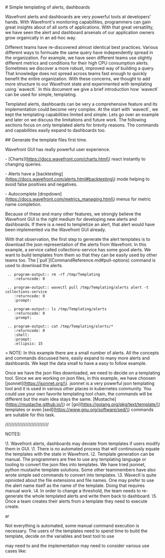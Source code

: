 
\# Simple templating of alerts, dashboards

Wavefront alerts and dashboards are very powerful tools at developers' hands.
With Wavefront's monitoring capabilities, programmers can gain great insights
about of all sorts of applications. With that great versatility, we have seen
the alert and dashboard arsenals of our application owners grow organically in
an ad-hoc way.

Different teams have re-discovered almost identical best practices. Various
different ways to formuate the same query have independently spread in
the organization. For example, we have seen different teams use slightly
different metrics and conditions for their high CPU consumption alerts.
Sometimes we discover a more robust, improved way of building a query. That
knowledge does not spread across teams fast enough to quickly benefit the
entire organization. With these concerns, we thought to add more structure to
our Wavefront state and experimented with templating using \`wavectl.\` In this
document we give a brief introduction how \`wavectl\` can be used for simple,
templating.

Templated alerts, dashboards can be very a comprehensive feature and its
implementation could become very complex. At the start with \`wavectl\`, we
kept the templating capabilities limited and simple. Lets go over an example
and later on we discuss the limitations and future work. The following sections
focus on only templated alerts for brevity reasons. The commands and capabilities
easily expand to dashboards too.

\#\# Generate the template files first time.

Wavefront GUI has really powerful user experience.

\- \[Charts\]\(https://docs.wavefront.com/charts.html\) react instantly to
changing queries.

\- Alerts have a
\[backtesting\]\(https://docs.wavefront.com/alerts.html#backtesting\) mode
helping to avoid false positives and negatives.

\- Autocomplete
\[dropdown\]\(https://docs.wavefront.com/metrics_managing.html\) menus for
metric name completion.

Because of these and many other features, we strongly believe the Wavefront GUI
is the right medium for developing new alerts and dashboards. If there is a need to
templetize an alert, that alert would have been implemented via the Wavefront GUI
already.

With that observation, the first step to generate the alert templates is to
download the json representation of the alerts from Wavefront.  In this
example, a service called collections-service has some good alerts. We want to
build templates from them so that they can be easily used by other teams too.
The \[\`pull\`\]\(CommandReference.md#pull-options\) command is used to
download the alerts.


<!-- First delete the temporary directory  -->

```eval_rst
 .. program-output:: rm -rf /tmp/Templating
    :returncode: 0
```

```eval_rst
 .. program-output:: wavectl pull /tmp/Templating/alerts alert -t collections-service
    :returncode: 0
    :prompt:
```

```eval_rst
 .. program-output:: ls /tmp/Templating/alerts
    :returncode: 0
    :prompt:
```

```eval_rst
 .. program-output:: cat /tmp/Templating/alerts/*
    :returncode: 0
    :shell:
    :prompt:
    :ellipsis: 15
```

\> NOTE: In this example there are a small number of alerts. All the concepts
and commands discussed here, easily expand to many more alerts and dashboards.
We kept the data small to have a easy to follow example.

Once we have the json files downloaded, we need to decide on a templating tool.
Since we are working on json files, in this example, we have choosen
\[jsonnet\]\(https://jsonnet.org/\). jsonnet is a very powerful json templating
tool and it is used in various other places in kubernetes community. You could
use your own favorite templating tool chain, the commands will be different but
the main idea stays the same. \[Mustache\]\(https://mustache.github.io/\) or
\[go\]\(https://golang.org/pkg/text/template/\) templates or even
\[sed\]\(https://www.gnu.org/software/sed/\) commands are suitable for this
task.



////////////////////////////

NOTES:

\1. Wavefront alerts, dashboards may deviate from templates if users modify them in GUI.
   \1. There is no automated process that will continuously equate the templates
   with the state in Wavefront.
\2. Template generation can be manual. The programmers are free to use any templating
language or tooling to convert the json files into templates. We have tried jsonnet,
python mustashe template solutions. Some other teammembers have also wrote simple
sed commands to convert into templates.
\3. Wavectl is quite opinioted about the file extensions and file names. One may
prefer to use the alert name itself as the name of the template. Doing that
requires manual work.
\4. In order to change a threshold, the team needs to re-generate the whole
templated alerts and write them back to dashboard.
\5. Once a team creates their alerts from a template they need to execute create.


ar

Not everything is automated, some manual command execution is necessary. The users
of the templates need to spend time to build the template, decide on the variables
and best tool to use


may need to and the implementation may
need to consider various use cases like:





